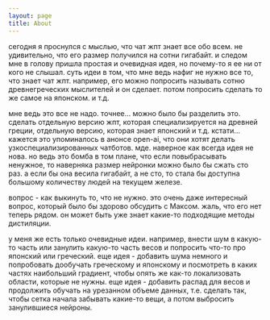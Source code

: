 ```yaml
---
layout: page
title: About
---
```


сегодня я проснулся с мыслью, что чат жпт знает все обо всем. не удивительно, что его размер получился на сотни гигабайт.
и следом мне в голову пришла простая и очевидная идея, но почему-то я ее ни от кого не слышал.
суть идеи в том, что мне ведь нафиг не нужно все то, что знает чат жпт. например, его можно попросить называть сотню
древнегреческих мыслителей и он сделает. потом попросить сделать то же самое на японском. и т.д.

мне ведь это все не надо. точнее... можно было бы разделить это. сделать отдельную версию жпт, которая специализируется 
на древней греции, отдельную версию, которая знает японский и т.д.
кстати... кажется это упоминалось в анонсе open-ai, что они хотят делать узкоспециализированных чатботов.
мде. наверное как всегда идея не нова.
но ведь это бомба в том плане, что если повыбрасывать ненужное, то наверняка размер нейронки можно было бы сжать сто раз.
а если бы она весила гигабайт, а не сто, то стала бы доступна большому количеству людей на текущем железе.

вопрос - как выкинуть то, что не нужно. это очень даже интересный вопрос, который было бы здорово обсудить с Максом. жаль,
что его нет теперь рядом. он может быть уже знает какие-то подходящие методы дистиляции.

у меня же есть только очевидные идеи. например, внести шум в какую-то часть или занулить какую-то часть весов и попросить
что-то про японский или греческий. еще идея - добавить шума немного и попробовать дообучать греческому и японскому и посмотреть
в каких частях наибольший градиент, чтобы опять же как-то локализовать области, которые не нужны. еще идея - добавить распад
для весов и продолжить обучать на урезанном объеме данных, т.е. сделать так, чтобы сетка начала забывать какие-то вещи, а потом
выбросить занулившиеся нейроны.
